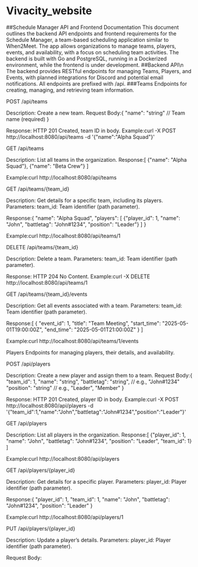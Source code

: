 # Vivacity_website

##Schedule Manager API and Frontend Documentation
This document outlines the backend API endpoints and frontend requirements for the Schedule Manager, a team-based scheduling application similar to When2Meet. The app allows organizations to manage teams, players, events, and availability, with a focus on scheduling team activities. The backend is built with Go and PostgreSQL, running in a Dockerized environment, while the frontend is under development.
##Backend API\n
The backend provides RESTful endpoints for managing Teams, Players, and Events, with planned integrations for Discord and potential email notifications. All endpoints are prefixed with /api.
###Teams
Endpoints for creating, managing, and retrieving team information.

POST /api/teams

Description: Create a new team.
Request Body:{
  "name": "string" // Team name (required)
}


Response: HTTP 201 Created, team ID in body.
Example:curl -X POST http://localhost:8080/api/teams -d '{"name":"Alpha Squad"}'




GET /api/teams

Description: List all teams in the organization.
Response:[
  {"name": "Alpha Squad"},
  {"name": "Beta Crew"}
]


Example:curl http://localhost:8080/api/teams




GET /api/teams/{team_id}

Description: Get details for a specific team, including its players.
Parameters:
team_id: Team identifier (path parameter).


Response:{
  "name": "Alpha Squad",
  "players": [
    {"player_id": 1, "name": "John", "battletag": "John#1234", "position": "Leader"}
  ]
}


Example:curl http://localhost:8080/api/teams/1




DELETE /api/teams/{team_id}

Description: Delete a team.
Parameters:
team_id: Team identifier (path parameter).


Response: HTTP 204 No Content.
Example:curl -X DELETE http://localhost:8080/api/teams/1




GET /api/teams/{team_id}/events

Description: Get all events associated with a team.
Parameters:
team_id: Team identifier (path parameter).


Response:[
  {
    "event_id": 1,
    "title": "Team Meeting",
    "start_time": "2025-05-01T19:00:00Z",
    "end_time": "2025-05-01T21:00:00Z"
  }
]


Example:curl http://localhost:8080/api/teams/1/events





Players
Endpoints for managing players, their details, and availability.

POST /api/players

Description: Create a new player and assign them to a team.
Request Body:{
  "team_id": 1,
  "name": "string",
  "battletag": "string", // e.g., "John#1234"
  "position": "string"   // e.g., "Leader", "Member"
}


Response: HTTP 201 Created, player ID in body.
Example:curl -X POST http://localhost:8080/api/players -d '{"team_id":1,"name":"John","battletag":"John#1234","position":"Leader"}'




GET /api/players

Description: List all players in the organization.
Response:[
  {"player_id": 1, "name": "John", "battletag": "John#1234", "position": "Leader", "team_id": 1}
]


Example:curl http://localhost:8080/api/players




GET /api/players/{player_id}

Description: Get details for a specific player.
Parameters:
player_id: Player identifier (path parameter).


Response:{
  "player_id": 1,
  "team_id": 1,
  "name": "John",
  "battletag": "John#1234",
  "position": "Leader"
}


Example:curl http://localhost:8080/api/players/1




PUT /api/players/{player_id}

Description: Update a player’s details.
Parameters:
player_id: Player identifier (path parameter).


Request Body:



